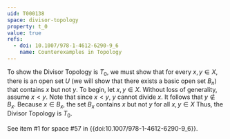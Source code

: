 ```yaml
---
uid: T000138
space: divisor-topology
property: t_0
value: true
refs:
  - doi: 10.1007/978-1-4612-6290-9_6
    name: Counterexamples in Topology
---
```

To show the Divisor Topology is $T_0$, we must show that for every $x,y\in X$, there is an open set $U$ (we will show that there exists a basic open set $B_n$) that contains $x$ but not $y$. To begin, let $x,y\in X$. Without loss of generality, assume $x<y$. Note that since $x<y$, $y$ cannot divide $x$. It follows that $y\notin B_x$. Because $x\in B_x$, the set $B_x$ contains $x$ but not $y$ for all $x,y\in X$ Thus, the Divisor Topology is $T_0$.

See item #1 for space #57 in {{doi:10.1007/978-1-4612-6290-9_6}}.
